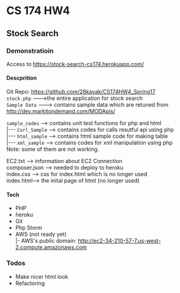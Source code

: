 # CS 174 HW4 
## Stock Search 

### Demonstratioin 
Access to https://stock-search-cs174.herokuapp.com/
#### Descprition 
Git Repo: https://github.com/28kayak/CS174HW4_Spring17  
`stock.php` --->the entire application for stock search   
`Sample Data` ---> contains sample data which are retuned from http://dev.markitondemand.com/MODApis/   

`sample_codes` --> contains unit test functions for php and html   
 |--- `Curl_Sample` --> contains codes for calls resutful api using php     
 |--- `html_sample` --> contains html sample code for making table   
 |--- `xml_sample` --> contains codes for xml manipulation using php    
 Note: some of them are not working.  
 
 EC2.txt --> information about EC2 Connection     
 composer.json --> needed to deploy to heroku     
 index.css --> css for index.html which is no longer used     
 index.html--> the inital page of html (no longer used)    

 #### Tech
 - PHP 
 - heroku
 - Git 
 - Php Storm 
 - AWS (not ready yet)  
    |- AWS's public domain: http://ec2-34-210-57-7.us-west-2.compute.amazonaws.com  



  






### Todos

 - Make nicer html look
 - Refactoring 




